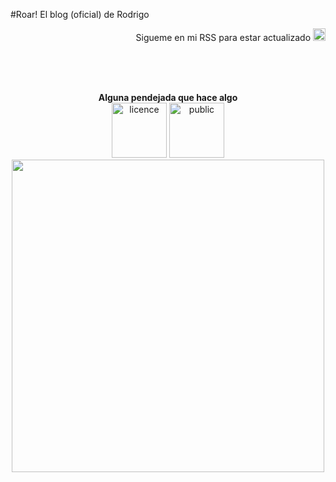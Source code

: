 
#Roar! El blog (oficial) de Rodrigo

<p align="right">Sigueme en mi RSS para estar actualizado <a href="https://github.com/punkee.atom"><img src="http://icons.iconarchive.com/icons/tatice/cristal-intense/128/RSS-icon.png" width="20px"></a></p>
<br> <br> <br>
<p align="center">
<b>Alguna pendejada que hace algo</b><br>
<img src="http://mirrors.creativecommons.org/presskit/buttons/88x31/png/by-nc-nd.png" width="88" alt="licence">
<img src="http://mirrors.creativecommons.org/presskit/buttons/88x31/png/publicdomain.png" width="88" alt="public">
<br>
<img src="https://scontent-lax3-1.xx.fbcdn.net/hphotos-xap1/v/t1.0-9/12193605_10207383858611418_5092370838902499332_n.jpg?oh=1cb7959efa05e23ce0df578a7d0db83c&oe=56C25361" width="500px"><br>
</p>

